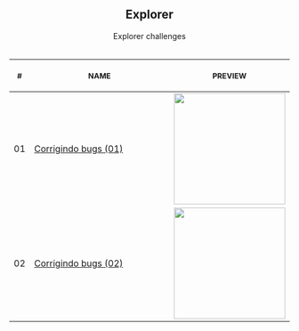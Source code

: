 
<div align="center">
  
  <h2 align="center">Explorer</h2>

</div>

<p align="center">
    Explorer challenges
    <br>
    <br>
    <table>
    <thead>
        <tr>
            <th align="center">
                <img width="20" height="1"> 
                <p>
                    <small>#</small>
                </p>
            </th>
            <th align="center">
                <img width="400" height="1"> 
                <p> 
                    <small>
                        NAME
                    </small>
                </p>
            </th>
            <th align="center">
                <img width="201" height="1">
                <p align="center"> 
                    <small>
                    PREVIEW
                    </small>
                </p>
            </th>
        </tr>
    </thead>
    <tbody>
        <tr>
            <td>01</td>
            <td><a href="Stage-02/corrigindo-bugs-(01)">Corrigindo bugs (01) </a></td>
            <td align="center">
            <a href="01"><img width="200px" src="https://i.imgur.com/BOaJdXD.png" /></a></td>
        </tr>
        <tr>
            <td>02</td>
            <td><a href="Stage-02/corrigindo-bugs-(02)">Corrigindo bugs (02)</a></td>
            <td align="center"><a href="02"><img width="200px" src="https://i.imgur.com/Vow5dDM.png" /></a></td>
        </tr>
    </tbody>
</table></p>
